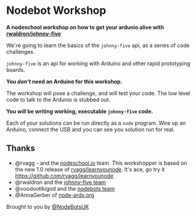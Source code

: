 Nodebot Workshop
================

**A nodeschool workshop on how to get your ardunio alive with [rwaldron/johnny-five](https://github.com/rwaldron/johnny-five)**

We're going to learn the basics of the `johnny-five` api, as a series of code challenges.

`johnny-five` is an api for working with Arduino and other rapid prototyping boards.

**You _don't_ need an Arduino for this workshop.**

The workshop will pose a challenge, and will test your code.
The low level code to talk to the Ardunio is stubbed out.

**You _will_ be writing working, executable `johnny-five` code.**

Each of your solutions can be run directly as a `node` program.
Wire up an Arduino, connect the USB and you can see you solution run for real.


## Thanks

- @rvagg - and the [nodeschool.io](http://nodeschool.io/) team. This workshopper is based on the new 1.0 release of [rvagg/learnyounode](https://github.com/rvagg/learnyounode). It's ace, go try it https://github.com/rvagg/learnyounode
- @rwaldron and the [johnny-five team](https://github.com/rwaldron/johnny-five/graphs/contributors)
- @voodootikigod and the [nodebots team](http://nodebots.io/core.html)
- @AnnaGerber of [node-ardx.org](http://node-ardx.org/)

Brought to you by [@NodeBotsUK](https://twitter.com/NodeBotsUK)
